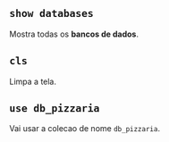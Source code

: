 ## `show databases`
Mostra todas os **bancos de dados**.

## `cls`
Limpa a tela.

## `use db_pizzaria`
Vai usar a colecao de nome `db_pizzaria`.